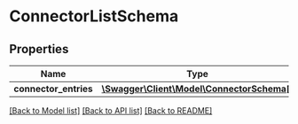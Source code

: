 # ConnectorListSchema

## Properties
Name | Type | Description | Notes
------------ | ------------- | ------------- | -------------
**connector_entries** | [**\Swagger\Client\Model\ConnectorSchema[]**](ConnectorSchema.md) |  | [optional] 

[[Back to Model list]](../../README.md#documentation-for-models) [[Back to API list]](../../README.md#documentation-for-api-endpoints) [[Back to README]](../../README.md)


